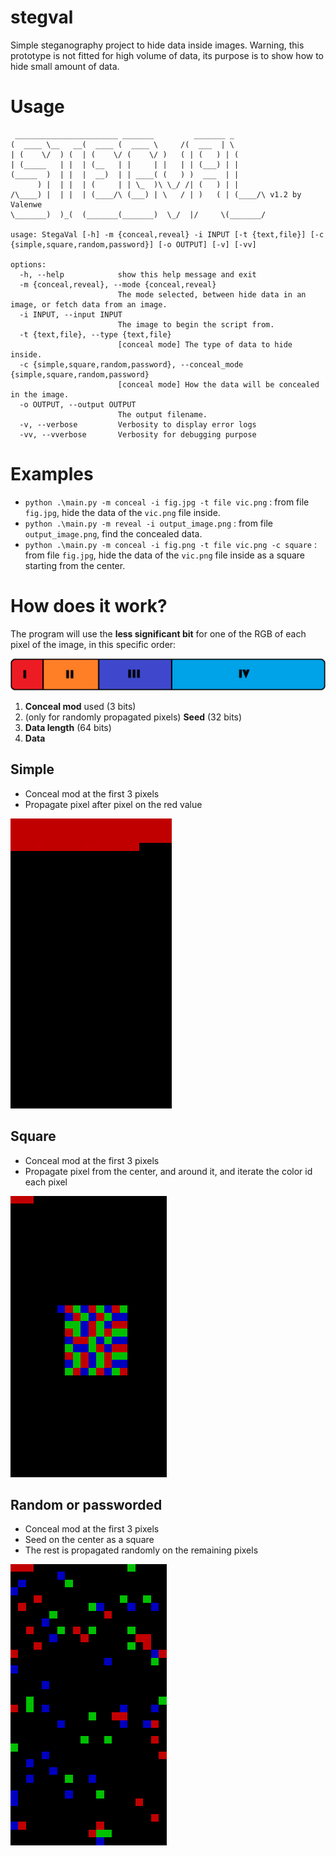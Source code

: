 # stegval
 Simple steganography project to hide data inside images.
 Warning, this prototype is not fitted for high volume of data, its purpose is to show how to hide small amount of data.

# Usage

```
 _______________________ _______         _______ _
(  ____ \__   __(  ____ (  ____ \     /(  ___  | \
| (    \/  ) (  | (    \/ (    \/ )   ( | (   ) | (
| (_____   | |  | (__   | |     | |   | | (___) | |
(_____  )  | |  |  __)  | | ____( (   ) )  ___  | |
      ) |  | |  | (     | | \_  )\ \_/ /| (   ) | |
/\____) |  | |  | (____/\ (___) | \   / | )   ( | (____/\ v1.2 by Valenwe
\_______)  )_(  (_______(_______)  \_/  |/     \(_______/

usage: StegaVal [-h] -m {conceal,reveal} -i INPUT [-t {text,file}] [-c {simple,square,random,password}] [-o OUTPUT] [-v] [-vv]

options:
  -h, --help            show this help message and exit
  -m {conceal,reveal}, --mode {conceal,reveal}
                        The mode selected, between hide data in an image, or fetch data from an image.
  -i INPUT, --input INPUT
                        The image to begin the script from.
  -t {text,file}, --type {text,file}
                        [conceal mode] The type of data to hide inside.
  -c {simple,square,random,password}, --conceal_mode {simple,square,random,password}
                        [conceal mode] How the data will be concealed in the image.
  -o OUTPUT, --output OUTPUT
                        The output filename.
  -v, --verbose         Verbosity to display error logs
  -vv, --vverbose       Verbosity for debugging purpose
  ```

# Examples

- `python .\main.py -m conceal -i fig.jpg -t file vic.png` : from file `fig.jpg`, hide the data of the `vic.png` file inside.
- `python .\main.py -m reveal -i output_image.png` : from file `output_image.png`, find the concealed data.
- `python .\main.py -m conceal -i fig.png -t file vic.png -c square` : from file `fig.jpg`, hide the data of the `vic.png` file inside as a square starting from the center.

# How does it work?

The program will use the **less significant bit** for one of the RGB of each pixel of the image, in this specific order:

![data](examples/data.png)
1. **Conceal mod** used (3 bits)
2. (only for randomly propagated pixels) **Seed** (32 bits)
3. **Data length** (64 bits)
4. **Data**

## Simple
- Conceal mod at the first 3 pixels
- Propagate pixel after pixel on the red value

![passworded](examples/simple.png)

## Square
- Conceal mod at the first 3 pixels
- Propagate pixel from the center, and around it, and iterate the color id each pixel

![passworded](examples/square.png)

## Random or passworded

- Conceal mod at the first 3 pixels
- Seed on the center as a square
- The rest is propagated randomly on the remaining pixels

![passworded](examples/password.png)

